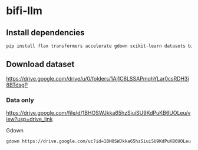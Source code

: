 # bifi-llm

## Install dependencies

```bash
pip install flax transformers accelerate gdown scikit-learn datasets bitsandbytes peft
```

## Download dataset

https://drive.google.com/drive/u/0/folders/1Aj1C6LSSAPmqhYLar0csRDH3i8BTdsgP

### Data only
https://drive.google.com/file/d/1BHOSWJkka65hzSiuiSU9KdPuKB6UOLeu/view?usp=drive_link

Gdown

```
gdown https://drive.google.com/uc?id=1BHOSWJkka65hzSiuiSU9KdPuKB6UOLeu
```